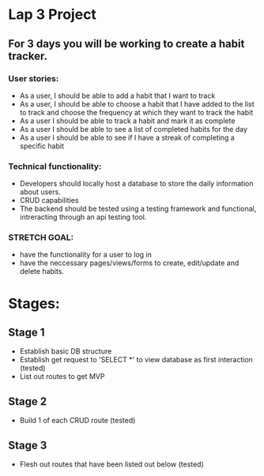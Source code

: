 # Lap 3 Project

## For 3 days you will be working to create a habit tracker.

### User stories:
- As a user, I should be able to add a habit that I want to track
- As a user, I should be able to choose a habit that I have added to the list to track and choose the frequency at which they want to track the habit
- As a user I should be able to track a habit and mark it as complete 
- As a user I should be able to see a list of completed habits for the day
- As a user I should be able to see if I have a streak of completing a specific habit

### Technical functionality:  
- Developers should locally host a database to store the daily information about users.
- CRUD capabilities
- The backend should be tested using a testing framework and functional, intreracting through an api testing tool.  

### STRETCH GOAL:
- have the functionality for a user to log in
- have the neccessary pages/views/forms to create, edit/update and delete habits.

  
# Stages:

## Stage 1
- Establish basic DB structure 
- Establish get request to 'SELECT *' to view database as first interaction (tested)
- List out routes to get MVP

## Stage 2
- Build 1 of each CRUD route (tested)

## Stage 3
- Flesh out routes that have been listed out below (tested)


